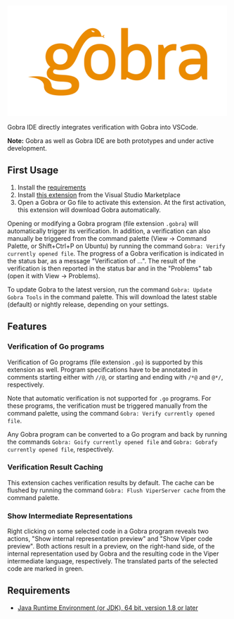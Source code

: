 <img src="images/gobra.png" height="250">

Gobra IDE directly integrates verification with Gobra into VSCode.

**Note:** Gobra as well as Gobra IDE are both prototypes and under active development.

## First Usage
1. Install the [requirements](#requirements)
2. Install [this extension](https://marketplace.visualstudio.com/items?itemName=viper-admin.gobra-ide) from the Visual Studio Marketplace
3. Open a Gobra or Go file to activate this extension. At the first activation, this extension will download Gobra automatically.

Opening or modifying a Gobra program (file extension `.gobra`) will automatically trigger its verification.
In addition, a verification can also manually be triggered from the command palette (View -> Command Palette, or Shift+Ctrl+P on Ubuntu) by running the command `Gobra: Verify currently opened file`.
The progress of a Gobra verification is indicated in the status bar, as a message "Verification of ...". 
The result of the verification is then reported in the status bar and in the "Problems" tab (open it with View -> Problems).

To update Gobra to the latest version, run the command `Gobra: Update Gobra Tools` in the command palette. This will download the latest stable (default) or nightly release, depending on your settings.

## Features
### Verification of Go programs
Verification of Go programs (file extension `.go`) is supported by this extension as well.
Program specifications have to be annotated in comments starting either with `//@`, or starting and ending with `/*@` and `@*/`, respectively.

Note that automatic verification is not supported for `.go` programs.
For these programs, the verification must be triggered manually from the command palette, using the command `Gobra: Verify currently opened file`.

Any Gobra program can be converted to a Go program and back by running the commands `Gobra: Goify currently opened file` and `Gobra: Gobrafy currently opened file`, respectively.

### Verification Result Caching
This extension caches verification results by default.
The cache can be flushed by running the command `Gobra: Flush ViperServer cache` from the command palette.

### Show Intermediate Representations
Right clicking on some selected code in a Gobra program reveals two actions, "Show internal representation preview" and "Show Viper code preview".
Both actions result in a preview, on the right-hand side, of the internal representation used by Gobra and the resulting code in the Viper intermediate language, respectively.
The translated parts of the selected code are marked in green.

## Requirements
- [Java Runtime Environment (or JDK), 64 bit, version 1.8 or later](https://www.java.com/en/download/)
